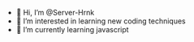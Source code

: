 - 👋 Hi, I’m @Server-Hrnk
- 👀 I’m interested in learning new coding techniques
- 🌱 I’m currently learning javascript



<!---
Server-Hrnk/Server-Hrnk is a ✨ special ✨ repository because its `README.md` (this file) appears on your GitHub profile.
You can click the Preview link to take a look at your changes.
--->
